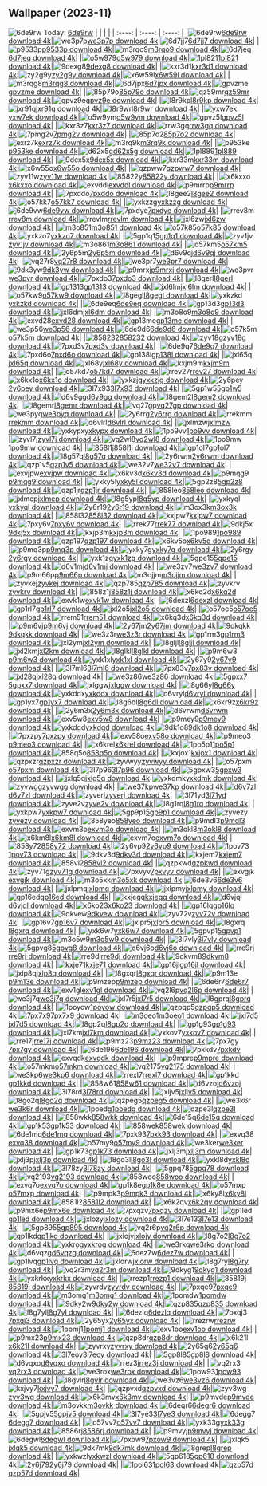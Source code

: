 ## Wallpaper (2023-11)
![6de9rw](https://w.wallhaven.cc/full/6d/wallhaven-6de9rw.jpg) Today: [6de9rw](https://th.wallhaven.cc/small/6d/6de9rw.jpg)
|      |      |      |
| :----: | :----: | :----: |
|![6de9rw](https://th.wallhaven.cc/small/6d/6de9rw.jpg)[6de9rw download 4k](https://wallhaven.cc/w/6de9rw)|![we3p7p](https://th.wallhaven.cc/small/we/we3p7p.jpg)[we3p7p download 4k](https://wallhaven.cc/w/we3p7p)|![6d7jj7](https://th.wallhaven.cc/small/6d/6d7jj7.jpg)[6d7jj7 download 4k](https://wallhaven.cc/w/6d7jj7)|
|![p9533p](https://th.wallhaven.cc/small/p9/p9533p.jpg)[p9533p download 4k](https://wallhaven.cc/w/p9533p)|![m3rqo9](https://th.wallhaven.cc/small/m3/m3rqo9.jpg)[m3rqo9 download 4k](https://wallhaven.cc/w/m3rqo9)|![6d7jeq](https://th.wallhaven.cc/small/6d/6d7jeq.jpg)[6d7jeq download 4k](https://wallhaven.cc/w/6d7jeq)|
|![o5w979](https://th.wallhaven.cc/small/o5/o5w979.jpg)[o5w979 download 4k](https://wallhaven.cc/w/o5w979)|![1pl821](https://th.wallhaven.cc/small/1p/1pl821.jpg)[1pl821 download 4k](https://wallhaven.cc/w/1pl821)|![9dexg8](https://th.wallhaven.cc/small/9d/9dexg8.jpg)[9dexg8 download 4k](https://wallhaven.cc/w/9dexg8)|
|![kxr3d1](https://th.wallhaven.cc/small/kx/kxr3d1.jpg)[kxr3d1 download 4k](https://wallhaven.cc/w/kxr3d1)|![zy2g9y](https://th.wallhaven.cc/small/zy/zy2g9y.jpg)[zy2g9y download 4k](https://wallhaven.cc/w/zy2g9y)|![x6w59l](https://th.wallhaven.cc/small/x6/x6w59l.jpg)[x6w59l download 4k](https://wallhaven.cc/w/x6w59l)|
|![m3rqg8](https://th.wallhaven.cc/small/m3/m3rqg8.jpg)[m3rqg8 download 4k](https://wallhaven.cc/w/m3rqg8)|![6d7jpx](https://th.wallhaven.cc/small/6d/6d7jpx.jpg)[6d7jpx download 4k](https://wallhaven.cc/w/6d7jpx)|![gpvzme](https://th.wallhaven.cc/small/gp/gpvzme.jpg)[gpvzme download 4k](https://wallhaven.cc/w/gpvzme)|
|![85p79o](https://th.wallhaven.cc/small/85/85p79o.jpg)[85p79o download 4k](https://wallhaven.cc/w/85p79o)|![qz59mr](https://th.wallhaven.cc/small/qz/qz59mr.jpg)[qz59mr download 4k](https://wallhaven.cc/w/qz59mr)|![gpvz9e](https://th.wallhaven.cc/small/gp/gpvz9e.jpg)[gpvz9e download 4k](https://wallhaven.cc/w/gpvz9e)|
|![l8r9kp](https://th.wallhaven.cc/small/l8/l8r9kp.jpg)[l8r9kp download 4k](https://wallhaven.cc/w/l8r9kp)|![jxr91q](https://th.wallhaven.cc/small/jx/jxr91q.jpg)[jxr91q download 4k](https://wallhaven.cc/w/jxr91q)|![l8r9wr](https://th.wallhaven.cc/small/l8/l8r9wr.jpg)[l8r9wr download 4k](https://wallhaven.cc/w/l8r9wr)|
|![yxw7ek](https://th.wallhaven.cc/small/yx/yxw7ek.jpg)[yxw7ek download 4k](https://wallhaven.cc/w/yxw7ek)|![o5w9ym](https://th.wallhaven.cc/small/o5/o5w9ym.jpg)[o5w9ym download 4k](https://wallhaven.cc/w/o5w9ym)|![gpvz5l](https://th.wallhaven.cc/small/gp/gpvz5l.jpg)[gpvz5l download 4k](https://wallhaven.cc/w/gpvz5l)|
|![kxr3z7](https://th.wallhaven.cc/small/kx/kxr3z7.jpg)[kxr3z7 download 4k](https://wallhaven.cc/w/kxr3z7)|![rrw3gq](https://th.wallhaven.cc/small/rr/rrw3gq.jpg)[rrw3gq download 4k](https://wallhaven.cc/w/rrw3gq)|![7pmg2v](https://th.wallhaven.cc/small/7p/7pmg2v.jpg)[7pmg2v download 4k](https://wallhaven.cc/w/7pmg2v)|
|![85p7o2](https://th.wallhaven.cc/small/85/85p7o2.jpg)[85p7o2 download 4k](https://wallhaven.cc/w/85p7o2)|![exrz7k](https://th.wallhaven.cc/small/ex/exrz7k.jpg)[exrz7k download 4k](https://wallhaven.cc/w/exrz7k)|![m3rq9k](https://th.wallhaven.cc/small/m3/m3rq9k.jpg)[m3rq9k download 4k](https://wallhaven.cc/w/m3rq9k)|
|![p953ke](https://th.wallhaven.cc/small/p9/p953ke.jpg)[p953ke download 4k](https://wallhaven.cc/w/p953ke)|![d62x5g](https://th.wallhaven.cc/small/d6/d62x5g.jpg)[d62x5g download 4k](https://wallhaven.cc/w/d62x5g)|![1pl889](https://th.wallhaven.cc/small/1p/1pl889.jpg)[1pl889 download 4k](https://wallhaven.cc/w/1pl889)|
|![9dex5x](https://th.wallhaven.cc/small/9d/9dex5x.jpg)[9dex5x download 4k](https://wallhaven.cc/w/9dex5x)|![kxr33m](https://th.wallhaven.cc/small/kx/kxr33m.jpg)[kxr33m download 4k](https://wallhaven.cc/w/kxr33m)|![x6w55o](https://th.wallhaven.cc/small/x6/x6w55o.jpg)[x6w55o download 4k](https://wallhaven.cc/w/x6w55o)|
|![qzpww7](https://th.wallhaven.cc/small/qz/qzpww7.jpg)[qzpww7 download 4k](https://wallhaven.cc/w/qzpww7)|![zyv11w](https://th.wallhaven.cc/small/zy/zyv11w.jpg)[zyv11w download 4k](https://wallhaven.cc/w/zyv11w)|![85822y](https://th.wallhaven.cc/small/85/85822y.jpg)[85822y download 4k](https://wallhaven.cc/w/85822y)|
|![x6kxxo](https://th.wallhaven.cc/small/x6/x6kxxo.jpg)[x6kxxo download 4k](https://wallhaven.cc/w/x6kxxo)|![exvddl](https://th.wallhaven.cc/small/ex/exvddl.jpg)[exvddl download 4k](https://wallhaven.cc/w/exvddl)|![p9mrrp](https://th.wallhaven.cc/small/p9/p9mrrp.jpg)[p9mrrp download 4k](https://wallhaven.cc/w/p9mrrp)|
|![7pxddo](https://th.wallhaven.cc/small/7p/7pxddo.jpg)[7pxddo download 4k](https://wallhaven.cc/w/7pxddo)|![l8gee2](https://th.wallhaven.cc/small/l8/l8gee2.jpg)[l8gee2 download 4k](https://wallhaven.cc/w/l8gee2)|![o57kk7](https://th.wallhaven.cc/small/o5/o57kk7.jpg)[o57kk7 download 4k](https://wallhaven.cc/w/o57kk7)|
|![yxkzzg](https://th.wallhaven.cc/small/yx/yxkzzg.jpg)[yxkzzg download 4k](https://wallhaven.cc/w/yxkzzg)|![6de9vw](https://th.wallhaven.cc/small/6d/6de9vw.jpg)[6de9vw download 4k](https://wallhaven.cc/w/6de9vw)|![7pxdye](https://th.wallhaven.cc/small/7p/7pxdye.jpg)[7pxdye download 4k](https://wallhaven.cc/w/7pxdye)|
|![rrev8m](https://th.wallhaven.cc/small/rr/rrev8m.jpg)[rrev8m download 4k](https://wallhaven.cc/w/rrev8m)|![rrevlm](https://th.wallhaven.cc/small/rr/rrevlm.jpg)[rrevlm download 4k](https://wallhaven.cc/w/rrevlm)|![jxl6zw](https://th.wallhaven.cc/small/jx/jxl6zw.jpg)[jxl6zw download 4k](https://wallhaven.cc/w/jxl6zw)|
|![m3o851](https://th.wallhaven.cc/small/m3/m3o851.jpg)[m3o851 download 4k](https://wallhaven.cc/w/m3o851)|![o57k85](https://th.wallhaven.cc/small/o5/o57k85.jpg)[o57k85 download 4k](https://wallhaven.cc/w/o57k85)|![yxkzo7](https://th.wallhaven.cc/small/yx/yxkzo7.jpg)[yxkzo7 download 4k](https://wallhaven.cc/w/yxkzo7)|
|![5gp1q1](https://th.wallhaven.cc/small/5g/5gp1q1.jpg)[5gp1q1 download 4k](https://wallhaven.cc/w/5gp1q1)|![zyv1jv](https://th.wallhaven.cc/small/zy/zyv1jv.jpg)[zyv1jv download 4k](https://wallhaven.cc/w/zyv1jv)|![m3o861](https://th.wallhaven.cc/small/m3/m3o861.jpg)[m3o861 download 4k](https://wallhaven.cc/w/m3o861)|
|![o57km5](https://th.wallhaven.cc/small/o5/o57km5.jpg)[o57km5 download 4k](https://wallhaven.cc/w/o57km5)|![2y6p5m](https://th.wallhaven.cc/small/2y/2y6p5m.jpg)[2y6p5m download 4k](https://wallhaven.cc/w/2y6p5m)|![d6v9qj](https://th.wallhaven.cc/small/d6/d6v9qj.jpg)[d6v9qj download 4k](https://wallhaven.cc/w/d6v9qj)|
|![vq27r8](https://th.wallhaven.cc/small/vq/vq27r8.jpg)[vq27r8 download 4k](https://wallhaven.cc/w/vq27r8)|![we3pr7](https://th.wallhaven.cc/small/we/we3pr7.jpg)[we3pr7 download 4k](https://wallhaven.cc/w/we3pr7)|![9dk3yw](https://th.wallhaven.cc/small/9d/9dk3yw.jpg)[9dk3yw download 4k](https://wallhaven.cc/w/9dk3yw)|
|![p9mrxj](https://th.wallhaven.cc/small/p9/p9mrxj.jpg)[p9mrxj download 4k](https://wallhaven.cc/w/p9mrxj)|![we3pvr](https://th.wallhaven.cc/small/we/we3pvr.jpg)[we3pvr download 4k](https://wallhaven.cc/w/we3pvr)|![7pxdo3](https://th.wallhaven.cc/small/7p/7pxdo3.jpg)[7pxdo3 download 4k](https://wallhaven.cc/w/7pxdo3)|
|![l8gerl](https://th.wallhaven.cc/small/l8/l8gerl.jpg)[l8gerl download 4k](https://wallhaven.cc/w/l8gerl)|![gp1313](https://th.wallhaven.cc/small/gp/gp1313.jpg)[gp1313 download 4k](https://wallhaven.cc/w/gp1313)|![jxl6lm](https://th.wallhaven.cc/small/jx/jxl6lm.jpg)[jxl6lm download 4k](https://wallhaven.cc/w/jxl6lm)|
|![o57kw9](https://th.wallhaven.cc/small/o5/o57kw9.jpg)[o57kw9 download 4k](https://wallhaven.cc/w/o57kw9)|![l8gegl](https://th.wallhaven.cc/small/l8/l8gegl.jpg)[l8gegl download 4k](https://wallhaven.cc/w/l8gegl)|![yxkzkd](https://th.wallhaven.cc/small/yx/yxkzkd.jpg)[yxkzkd download 4k](https://wallhaven.cc/w/yxkzkd)|
|![6de9eq](https://th.wallhaven.cc/small/6d/6de9eq.jpg)[6de9eq download 4k](https://wallhaven.cc/w/6de9eq)|![gp13d3](https://th.wallhaven.cc/small/gp/gp13d3.jpg)[gp13d3 download 4k](https://wallhaven.cc/w/gp13d3)|![jxl6dm](https://th.wallhaven.cc/small/jx/jxl6dm.jpg)[jxl6dm download 4k](https://wallhaven.cc/w/jxl6dm)|
|![m3o8o9](https://th.wallhaven.cc/small/m3/m3o8o9.jpg)[m3o8o9 download 4k](https://wallhaven.cc/w/m3o8o9)|![exvd28](https://th.wallhaven.cc/small/ex/exvd28.jpg)[exvd28 download 4k](https://wallhaven.cc/w/exvd28)|![gp13me](https://th.wallhaven.cc/small/gp/gp13me.jpg)[gp13me download 4k](https://wallhaven.cc/w/gp13me)|
|![we3p56](https://th.wallhaven.cc/small/we/we3p56.jpg)[we3p56 download 4k](https://wallhaven.cc/w/we3p56)|![6de9d6](https://th.wallhaven.cc/small/6d/6de9d6.jpg)[6de9d6 download 4k](https://wallhaven.cc/w/6de9d6)|![o57k5m](https://th.wallhaven.cc/small/o5/o57k5m.jpg)[o57k5m download 4k](https://wallhaven.cc/w/o57k5m)|
|![858232](https://th.wallhaven.cc/small/85/858232.jpg)[858232 download 4k](https://wallhaven.cc/w/858232)|![zyv18g](https://th.wallhaven.cc/small/zy/zyv18g.jpg)[zyv18g download 4k](https://wallhaven.cc/w/zyv18g)|![7pxd3v](https://th.wallhaven.cc/small/7p/7pxd3v.jpg)[7pxd3v download 4k](https://wallhaven.cc/w/7pxd3v)|
|![6de9q7](https://th.wallhaven.cc/small/6d/6de9q7.jpg)[6de9q7 download 4k](https://wallhaven.cc/w/6de9q7)|![7pxd6o](https://th.wallhaven.cc/small/7p/7pxd6o.jpg)[7pxd6o download 4k](https://wallhaven.cc/w/7pxd6o)|![gp138l](https://th.wallhaven.cc/small/gp/gp138l.jpg)[gp138l download 4k](https://wallhaven.cc/w/gp138l)|
|![jxl65q](https://th.wallhaven.cc/small/jx/jxl65q.jpg)[jxl65q download 4k](https://wallhaven.cc/w/jxl65q)|![jxl68y](https://th.wallhaven.cc/small/jx/jxl68y.jpg)[jxl68y download 4k](https://wallhaven.cc/w/jxl68y)|![kxjm9m](https://th.wallhaven.cc/small/kx/kxjm9m.jpg)[kxjm9m download 4k](https://wallhaven.cc/w/kxjm9m)|
|![o57kd7](https://th.wallhaven.cc/small/o5/o57kd7.jpg)[o57kd7 download 4k](https://wallhaven.cc/w/o57kd7)|![rrev27](https://th.wallhaven.cc/small/rr/rrev27.jpg)[rrev27 download 4k](https://wallhaven.cc/w/rrev27)|![x6kx1o](https://th.wallhaven.cc/small/x6/x6kx1o.jpg)[x6kx1o download 4k](https://wallhaven.cc/w/x6kx1o)|
|![yxkzjg](https://th.wallhaven.cc/small/yx/yxkzjg.jpg)[yxkzjg download 4k](https://wallhaven.cc/w/yxkzjg)|![2y6pey](https://th.wallhaven.cc/small/2y/2y6pey.jpg)[2y6pey download 4k](https://wallhaven.cc/w/2y6pey)|![3l7x93](https://th.wallhaven.cc/small/3l/3l7x93.jpg)[3l7x93 download 4k](https://wallhaven.cc/w/3l7x93)|
|![5gp1w5](https://th.wallhaven.cc/small/5g/5gp1w5.jpg)[5gp1w5 download 4k](https://wallhaven.cc/w/5gp1w5)|![d6v9gg](https://th.wallhaven.cc/small/d6/d6v9gg.jpg)[d6v9gg download 4k](https://wallhaven.cc/w/d6v9gg)|![l8gem2](https://th.wallhaven.cc/small/l8/l8gem2.jpg)[l8gem2 download 4k](https://wallhaven.cc/w/l8gem2)|
|![l8gemr](https://th.wallhaven.cc/small/l8/l8gemr.jpg)[l8gemr download 4k](https://wallhaven.cc/w/l8gemr)|![vq27gp](https://th.wallhaven.cc/small/vq/vq27gp.jpg)[vq27gp download 4k](https://wallhaven.cc/w/vq27gp)|![we3pyq](https://th.wallhaven.cc/small/we/we3pyq.jpg)[we3pyq download 4k](https://wallhaven.cc/w/we3pyq)|
|![2y6rrg](https://th.wallhaven.cc/small/2y/2y6rrg.jpg)[2y6rrg download 4k](https://wallhaven.cc/w/2y6rrg)|![rrekmm](https://th.wallhaven.cc/small/rr/rrekmm.jpg)[rrekmm download 4k](https://wallhaven.cc/w/rrekmm)|![d6vlrl](https://th.wallhaven.cc/small/d6/d6vlrl.jpg)[d6vlrl download 4k](https://wallhaven.cc/w/d6vlrl)|
|![jxlmzw](https://th.wallhaven.cc/small/jx/jxlmzw.jpg)[jxlmzw download 4k](https://wallhaven.cc/w/jxlmzw)|![yxkypx](https://th.wallhaven.cc/small/yx/yxkypx.jpg)[yxkypx download 4k](https://wallhaven.cc/w/yxkypx)|![1po9vv](https://th.wallhaven.cc/small/1p/1po9vv.jpg)[1po9vv download 4k](https://wallhaven.cc/w/1po9vv)|
|![zyvl7j](https://th.wallhaven.cc/small/zy/zyvl7j.jpg)[zyvl7j download 4k](https://wallhaven.cc/w/zyvl7j)|![vq2wl8](https://th.wallhaven.cc/small/vq/vq2wl8.jpg)[vq2wl8 download 4k](https://wallhaven.cc/w/vq2wl8)|![1po9mw](https://th.wallhaven.cc/small/1p/1po9mw.jpg)[1po9mw download 4k](https://wallhaven.cc/w/1po9mw)|
|![858l1j](https://th.wallhaven.cc/small/85/858l1j.jpg)[858l1j download 4k](https://wallhaven.cc/w/858l1j)|![gp1ol7](https://th.wallhaven.cc/small/gp/gp1ol7.jpg)[gp1ol7 download 4k](https://wallhaven.cc/w/gp1ol7)|![l8g57q](https://th.wallhaven.cc/small/l8/l8g57q.jpg)[l8g57q download 4k](https://wallhaven.cc/w/l8g57q)|
|![2y6rwm](https://th.wallhaven.cc/small/2y/2y6rwm.jpg)[2y6rwm download 4k](https://wallhaven.cc/w/2y6rwm)|![qzp1v5](https://th.wallhaven.cc/small/qz/qzp1v5.jpg)[qzp1v5 download 4k](https://wallhaven.cc/w/qzp1v5)|![we32v7](https://th.wallhaven.cc/small/we/we32v7.jpg)[we32v7 download 4k](https://wallhaven.cc/w/we32v7)|
|![exvjpw](https://th.wallhaven.cc/small/ex/exvjpw.jpg)[exvjpw download 4k](https://wallhaven.cc/w/exvjpw)|![x6kv3d](https://th.wallhaven.cc/small/x6/x6kv3d.jpg)[x6kv3d download 4k](https://wallhaven.cc/w/x6kv3d)|![p9mqg9](https://th.wallhaven.cc/small/p9/p9mqg9.jpg)[p9mqg9 download 4k](https://wallhaven.cc/w/p9mqg9)|
|![yxky5l](https://th.wallhaven.cc/small/yx/yxky5l.jpg)[yxky5l download 4k](https://wallhaven.cc/w/yxky5l)|![5gp2z8](https://th.wallhaven.cc/small/5g/5gp2z8.jpg)[5gp2z8 download 4k](https://wallhaven.cc/w/5gp2z8)|![qzp1jr](https://th.wallhaven.cc/small/qz/qzp1jr.jpg)[qzp1jr download 4k](https://wallhaven.cc/w/qzp1jr)|
|![858leo](https://th.wallhaven.cc/small/85/858leo.jpg)[858leo download 4k](https://wallhaven.cc/w/858leo)|![jxlmep](https://th.wallhaven.cc/small/jx/jxlmep.jpg)[jxlmep download 4k](https://wallhaven.cc/w/jxlmep)|![l8g5yp](https://th.wallhaven.cc/small/l8/l8g5yp.jpg)[l8g5yp download 4k](https://wallhaven.cc/w/l8g5yp)|
|![yxkyql](https://th.wallhaven.cc/small/yx/yxkyql.jpg)[yxkyql download 4k](https://wallhaven.cc/w/yxkyql)|![2y6r19](https://th.wallhaven.cc/small/2y/2y6r19.jpg)[2y6r19 download 4k](https://wallhaven.cc/w/2y6r19)|![m3ox3k](https://th.wallhaven.cc/small/m3/m3ox3k.jpg)[m3ox3k download 4k](https://wallhaven.cc/w/m3ox3k)|
|![858l32](https://th.wallhaven.cc/small/85/858l32.jpg)[858l32 download 4k](https://wallhaven.cc/w/858l32)|![kxjpw7](https://th.wallhaven.cc/small/kx/kxjpw7.jpg)[kxjpw7 download 4k](https://wallhaven.cc/w/kxjpw7)|![7pxy6v](https://th.wallhaven.cc/small/7p/7pxy6v.jpg)[7pxy6v download 4k](https://wallhaven.cc/w/7pxy6v)|
|![rrek77](https://th.wallhaven.cc/small/rr/rrek77.jpg)[rrek77 download 4k](https://wallhaven.cc/w/rrek77)|![9dkj5x](https://th.wallhaven.cc/small/9d/9dkj5x.jpg)[9dkj5x download 4k](https://wallhaven.cc/w/9dkj5x)|![kxjp3m](https://th.wallhaven.cc/small/kx/kxjp3m.jpg)[kxjp3m download 4k](https://wallhaven.cc/w/kxjp3m)|
|![1po989](https://th.wallhaven.cc/small/1p/1po989.jpg)[1po989 download 4k](https://wallhaven.cc/w/1po989)|![qzp197](https://th.wallhaven.cc/small/qz/qzp197.jpg)[qzp197 download 4k](https://wallhaven.cc/w/qzp197)|![x6kv5o](https://th.wallhaven.cc/small/x6/x6kv5o.jpg)[x6kv5o download 4k](https://wallhaven.cc/w/x6kv5o)|
|![p9mq3p](https://th.wallhaven.cc/small/p9/p9mq3p.jpg)[p9mq3p download 4k](https://wallhaven.cc/w/p9mq3p)|![yxky7g](https://th.wallhaven.cc/small/yx/yxky7g.jpg)[yxky7g download 4k](https://wallhaven.cc/w/yxky7g)|![2y6rgy](https://th.wallhaven.cc/small/2y/2y6rgy.jpg)[2y6rgy download 4k](https://wallhaven.cc/w/2y6rgy)|
|![yxk1zg](https://th.wallhaven.cc/small/yx/yxk1zg.jpg)[yxk1zg download 4k](https://wallhaven.cc/w/yxk1zg)|![5gpe15](https://th.wallhaven.cc/small/5g/5gpe15.jpg)[5gpe15 download 4k](https://wallhaven.cc/w/5gpe15)|![d6v1mj](https://th.wallhaven.cc/small/d6/d6v1mj.jpg)[d6v1mj download 4k](https://wallhaven.cc/w/d6v1mj)|
|![we3zv7](https://th.wallhaven.cc/small/we/we3zv7.jpg)[we3zv7 download 4k](https://wallhaven.cc/w/we3zv7)|![p9m66p](https://th.wallhaven.cc/small/p9/p9m66p.jpg)[p9m66p download 4k](https://wallhaven.cc/w/p9m66p)|![m3ojjm](https://th.wallhaven.cc/small/m3/m3ojjm.jpg)[m3ojjm download 4k](https://wallhaven.cc/w/m3ojjm)|
|![zyvkej](https://th.wallhaven.cc/small/zy/zyvkej.jpg)[zyvkej download 4k](https://wallhaven.cc/w/zyvkej)|![qzp785](https://th.wallhaven.cc/small/qz/qzp785.jpg)[qzp785 download 4k](https://wallhaven.cc/w/qzp785)|![zyvkrv](https://th.wallhaven.cc/small/zy/zyvkrv.jpg)[zyvkrv download 4k](https://wallhaven.cc/w/zyvkrv)|
|![858z1j](https://th.wallhaven.cc/small/85/858z1j.jpg)[858z1j download 4k](https://wallhaven.cc/w/858z1j)|![x6kq2d](https://th.wallhaven.cc/small/x6/x6kq2d.jpg)[x6kq2d download 4k](https://wallhaven.cc/w/x6kq2d)|![exvk1w](https://th.wallhaven.cc/small/ex/exvk1w.jpg)[exvk1w download 4k](https://wallhaven.cc/w/exvk1w)|
|![6dexzl](https://th.wallhaven.cc/small/6d/6dexzl.jpg)[6dexzl download 4k](https://wallhaven.cc/w/6dexzl)|![gp1rl7](https://th.wallhaven.cc/small/gp/gp1rl7.jpg)[gp1rl7 download 4k](https://wallhaven.cc/w/gp1rl7)|![jxl2o5](https://th.wallhaven.cc/small/jx/jxl2o5.jpg)[jxl2o5 download 4k](https://wallhaven.cc/w/jxl2o5)|
|![o57oe5](https://th.wallhaven.cc/small/o5/o57oe5.jpg)[o57oe5 download 4k](https://wallhaven.cc/w/o57oe5)|![rrem51](https://th.wallhaven.cc/small/rr/rrem51.jpg)[rrem51 download 4k](https://wallhaven.cc/w/rrem51)|![x6kq3d](https://th.wallhaven.cc/small/x6/x6kq3d.jpg)[x6kq3d download 4k](https://wallhaven.cc/w/x6kq3d)|
|![p9m6vj](https://th.wallhaven.cc/small/p9/p9m6vj.jpg)[p9m6vj download 4k](https://wallhaven.cc/w/p9m6vj)|![2y67jm](https://th.wallhaven.cc/small/2y/2y67jm.jpg)[2y67jm download 4k](https://wallhaven.cc/w/2y67jm)|![9dkqkk](https://th.wallhaven.cc/small/9d/9dkqkk.jpg)[9dkqkk download 4k](https://wallhaven.cc/w/9dkqkk)|
|![we3z3r](https://th.wallhaven.cc/small/we/we3z3r.jpg)[we3z3r download 4k](https://wallhaven.cc/w/we3z3r)|![gp1rm3](https://th.wallhaven.cc/small/gp/gp1rm3.jpg)[gp1rm3 download 4k](https://wallhaven.cc/w/gp1rm3)|![jxl2ym](https://th.wallhaven.cc/small/jx/jxl2ym.jpg)[jxl2ym download 4k](https://wallhaven.cc/w/jxl2ym)|
|![l8gljl](https://th.wallhaven.cc/small/l8/l8gljl.jpg)[l8gljl download 4k](https://wallhaven.cc/w/l8gljl)|![jxl2km](https://th.wallhaven.cc/small/jx/jxl2km.jpg)[jxl2km download 4k](https://wallhaven.cc/w/jxl2km)|![l8glkl](https://th.wallhaven.cc/small/l8/l8glkl.jpg)[l8glkl download 4k](https://wallhaven.cc/w/l8glkl)|
|![p9m6w3](https://th.wallhaven.cc/small/p9/p9m6w3.jpg)[p9m6w3 download 4k](https://wallhaven.cc/w/p9m6w3)|![yxk1xl](https://th.wallhaven.cc/small/yx/yxk1xl.jpg)[yxk1xl download 4k](https://wallhaven.cc/w/yxk1xl)|![2y67y9](https://th.wallhaven.cc/small/2y/2y67y9.jpg)[2y67y9 download 4k](https://wallhaven.cc/w/2y67y9)|
|![3l7ml6](https://th.wallhaven.cc/small/3l/3l7ml6.jpg)[3l7ml6 download 4k](https://wallhaven.cc/w/3l7ml6)|![7px83v](https://th.wallhaven.cc/small/7p/7px83v.jpg)[7px83v download 4k](https://wallhaven.cc/w/7px83v)|![jxl28q](https://th.wallhaven.cc/small/jx/jxl28q.jpg)[jxl28q download 4k](https://wallhaven.cc/w/jxl28q)|
|![we3z86](https://th.wallhaven.cc/small/we/we3z86.jpg)[we3z86 download 4k](https://wallhaven.cc/w/we3z86)|![5gpxx7](https://th.wallhaven.cc/small/5g/5gpxx7.jpg)[5gpxx7 download 4k](https://wallhaven.cc/w/5gpxx7)|![jxlggw](https://th.wallhaven.cc/small/jx/jxlggw.jpg)[jxlggw download 4k](https://wallhaven.cc/w/jxlggw)|
|![l8g66y](https://th.wallhaven.cc/small/l8/l8g66y.jpg)[l8g66y download 4k](https://wallhaven.cc/w/l8g66y)|![yxkddx](https://th.wallhaven.cc/small/yx/yxkddx.jpg)[yxkddx download 4k](https://wallhaven.cc/w/yxkddx)|![d6vryl](https://th.wallhaven.cc/small/d6/d6vryl.jpg)[d6vryl download 4k](https://wallhaven.cc/w/d6vryl)|
|![gp1yx7](https://th.wallhaven.cc/small/gp/gp1yx7.jpg)[gp1yx7 download 4k](https://wallhaven.cc/w/gp1yx7)|![l8g6dl](https://th.wallhaven.cc/small/l8/l8g6dl.jpg)[l8g6dl download 4k](https://wallhaven.cc/w/l8g6dl)|![x6kr9z](https://th.wallhaven.cc/small/x6/x6kr9z.jpg)[x6kr9z download 4k](https://wallhaven.cc/w/x6kr9z)|
|![2y6m3x](https://th.wallhaven.cc/small/2y/2y6m3x.jpg)[2y6m3x download 4k](https://wallhaven.cc/w/2y6m3x)|![d6vrwm](https://th.wallhaven.cc/small/d6/d6vrwm.jpg)[d6vrwm download 4k](https://wallhaven.cc/w/d6vrwm)|![exv5w8](https://th.wallhaven.cc/small/ex/exv5w8.jpg)[exv5w8 download 4k](https://wallhaven.cc/w/exv5w8)|
|![p9mey9](https://th.wallhaven.cc/small/p9/p9mey9.jpg)[p9mey9 download 4k](https://wallhaven.cc/w/p9mey9)|![yxkdgd](https://th.wallhaven.cc/small/yx/yxkdgd.jpg)[yxkdgd download 4k](https://wallhaven.cc/w/yxkdgd)|![9dk1o8](https://th.wallhaven.cc/small/9d/9dk1o8.jpg)[9dk1o8 download 4k](https://wallhaven.cc/w/9dk1o8)|
|![7pxzpy](https://th.wallhaven.cc/small/7p/7pxzpy.jpg)[7pxzpy download 4k](https://wallhaven.cc/w/7pxzpy)|![exv58o](https://th.wallhaven.cc/small/ex/exv58o.jpg)[exv58o download 4k](https://wallhaven.cc/w/exv58o)|![p9meo3](https://th.wallhaven.cc/small/p9/p9meo3.jpg)[p9meo3 download 4k](https://wallhaven.cc/w/p9meo3)|
|![x6krel](https://th.wallhaven.cc/small/x6/x6krel.jpg)[x6krel download 4k](https://wallhaven.cc/w/x6krel)|![1po5p1](https://th.wallhaven.cc/small/1p/1po5p1.jpg)[1po5p1 download 4k](https://wallhaven.cc/w/1po5p1)|![858q5o](https://th.wallhaven.cc/small/85/858q5o.jpg)[858q5o download 4k](https://wallhaven.cc/w/858q5o)|
|![kxjox1](https://th.wallhaven.cc/small/kx/kxjox1.jpg)[kxjox1 download 4k](https://wallhaven.cc/w/kxjox1)|![qzpxzr](https://th.wallhaven.cc/small/qz/qzpxzr.jpg)[qzpxzr download 4k](https://wallhaven.cc/w/qzpxzr)|![zyvwyy](https://th.wallhaven.cc/small/zy/zyvwyy.jpg)[zyvwyy download 4k](https://wallhaven.cc/w/zyvwyy)|
|![o57pxm](https://th.wallhaven.cc/small/o5/o57pxm.jpg)[o57pxm download 4k](https://wallhaven.cc/w/o57pxm)|![3l7p96](https://th.wallhaven.cc/small/3l/3l7p96.jpg)[3l7p96 download 4k](https://wallhaven.cc/w/3l7p96)|![5gpxw3](https://th.wallhaven.cc/small/5g/5gpxw3.jpg)[5gpxw3 download 4k](https://wallhaven.cc/w/5gpxw3)|
|![jxlg5q](https://th.wallhaven.cc/small/jx/jxlg5q.jpg)[jxlg5q download 4k](https://wallhaven.cc/w/jxlg5q)|![yxkdmk](https://th.wallhaven.cc/small/yx/yxkdmk.jpg)[yxkdmk download 4k](https://wallhaven.cc/w/yxkdmk)|![zyvwgg](https://th.wallhaven.cc/small/zy/zyvwgg.jpg)[zyvwgg download 4k](https://wallhaven.cc/w/zyvwgg)|
|![we37kp](https://th.wallhaven.cc/small/we/we37kp.jpg)[we37kp download 4k](https://wallhaven.cc/w/we37kp)|![d6v7zl](https://th.wallhaven.cc/small/d6/d6v7zl.jpg)[d6v7zl download 4k](https://wallhaven.cc/w/d6v7zl)|![zyverj](https://th.wallhaven.cc/small/zy/zyverj.jpg)[zyverj download 4k](https://wallhaven.cc/w/zyverj)|
|![3l71yd](https://th.wallhaven.cc/small/3l/3l71yd.jpg)[3l71yd download 4k](https://wallhaven.cc/w/3l71yd)|![zyve2v](https://th.wallhaven.cc/small/zy/zyve2v.jpg)[zyve2v download 4k](https://wallhaven.cc/w/zyve2v)|![l8g1rq](https://th.wallhaven.cc/small/l8/l8g1rq.jpg)[l8g1rq download 4k](https://wallhaven.cc/w/l8g1rq)|
|![yxkpw7](https://th.wallhaven.cc/small/yx/yxkpw7.jpg)[yxkpw7 download 4k](https://wallhaven.cc/w/yxkpw7)|![5gp9p1](https://th.wallhaven.cc/small/5g/5gp9p1.jpg)[5gp9p1 download 4k](https://wallhaven.cc/w/5gp9p1)|![zyvezy](https://th.wallhaven.cc/small/zy/zyvezy.jpg)[zyvezy download 4k](https://wallhaven.cc/w/zyvezy)|
|![858yeo](https://th.wallhaven.cc/small/85/858yeo.jpg)[858yeo download 4k](https://wallhaven.cc/w/858yeo)|![p9mdl3](https://th.wallhaven.cc/small/p9/p9mdl3.jpg)[p9mdl3 download 4k](https://wallhaven.cc/w/p9mdl3)|![exvm3o](https://th.wallhaven.cc/small/ex/exvm3o.jpg)[exvm3o download 4k](https://wallhaven.cc/w/exvm3o)|
|![m3okl8](https://th.wallhaven.cc/small/m3/m3okl8.jpg)[m3okl8 download 4k](https://wallhaven.cc/w/m3okl8)|![x6km8l](https://th.wallhaven.cc/small/x6/x6km8l.jpg)[x6km8l download 4k](https://wallhaven.cc/w/x6km8l)|![exvm7o](https://th.wallhaven.cc/small/ex/exvm7o.jpg)[exvm7o download 4k](https://wallhaven.cc/w/exvm7o)|
|![858y72](https://th.wallhaven.cc/small/85/858y72.jpg)[858y72 download 4k](https://wallhaven.cc/w/858y72)|![2y6vp9](https://th.wallhaven.cc/small/2y/2y6vp9.jpg)[2y6vp9 download 4k](https://wallhaven.cc/w/2y6vp9)|![1pov73](https://th.wallhaven.cc/small/1p/1pov73.jpg)[1pov73 download 4k](https://wallhaven.cc/w/1pov73)|
|![9dkv3d](https://th.wallhaven.cc/small/9d/9dkv3d.jpg)[9dkv3d download 4k](https://wallhaven.cc/w/9dkv3d)|![kxjem7](https://th.wallhaven.cc/small/kx/kxjem7.jpg)[kxjem7 download 4k](https://wallhaven.cc/w/kxjem7)|![858vl2](https://th.wallhaven.cc/small/85/858vl2.jpg)[858vl2 download 4k](https://wallhaven.cc/w/858vl2)|
|![qzpkwd](https://th.wallhaven.cc/small/qz/qzpkwd.jpg)[qzpkwd download 4k](https://wallhaven.cc/w/qzpkwd)|![zyv71g](https://th.wallhaven.cc/small/zy/zyv71g.jpg)[zyv71g download 4k](https://wallhaven.cc/w/zyv71g)|![7pxvyv](https://th.wallhaven.cc/small/7p/7pxvyv.jpg)[7pxvyv download 4k](https://wallhaven.cc/w/7pxvyv)|
|![exvgjk](https://th.wallhaven.cc/small/ex/exvgjk.jpg)[exvgjk download 4k](https://wallhaven.cc/w/exvgjk)|![m3o5xk](https://th.wallhaven.cc/small/m3/m3o5xk.jpg)[m3o5xk download 4k](https://wallhaven.cc/w/m3o5xk)|![6de3v6](https://th.wallhaven.cc/small/6d/6de3v6.jpg)[6de3v6 download 4k](https://wallhaven.cc/w/6de3v6)|
|![jxlpmq](https://th.wallhaven.cc/small/jx/jxlpmq.jpg)[jxlpmq download 4k](https://wallhaven.cc/w/jxlpmq)|![jxlpmy](https://th.wallhaven.cc/small/jx/jxlpmy.jpg)[jxlpmy download 4k](https://wallhaven.cc/w/jxlpmy)|![gp16ed](https://th.wallhaven.cc/small/gp/gp16ed.jpg)[gp16ed download 4k](https://wallhaven.cc/w/gp16ed)|
|![kxjegq](https://th.wallhaven.cc/small/kx/kxjegq.jpg)[kxjegq download 4k](https://wallhaven.cc/w/kxjegq)|![d6vjql](https://th.wallhaven.cc/small/d6/d6vjql.jpg)[d6vjql download 4k](https://wallhaven.cc/w/d6vjql)|![x6ko23](https://th.wallhaven.cc/small/x6/x6ko23.jpg)[x6ko23 download 4k](https://wallhaven.cc/w/x6ko23)|
|![gp16lq](https://th.wallhaven.cc/small/gp/gp16lq.jpg)[gp16lq download 4k](https://wallhaven.cc/w/gp16lq)|![9dkvew](https://th.wallhaven.cc/small/9d/9dkvew.jpg)[9dkvew download 4k](https://wallhaven.cc/w/9dkvew)|![zyv72v](https://th.wallhaven.cc/small/zy/zyv72v.jpg)[zyv72v download 4k](https://wallhaven.cc/w/zyv72v)|
|![gp16v7](https://th.wallhaven.cc/small/gp/gp16v7.jpg)[gp16v7 download 4k](https://wallhaven.cc/w/gp16v7)|![jxlpr5](https://th.wallhaven.cc/small/jx/jxlpr5.jpg)[jxlpr5 download 4k](https://wallhaven.cc/w/jxlpr5)|![l8gxrq](https://th.wallhaven.cc/small/l8/l8gxrq.jpg)[l8gxrq download 4k](https://wallhaven.cc/w/l8gxrq)|
|![yxk6w7](https://th.wallhaven.cc/small/yx/yxk6w7.jpg)[yxk6w7 download 4k](https://wallhaven.cc/w/yxk6w7)|![5gpvp1](https://th.wallhaven.cc/small/5g/5gpvp1.jpg)[5gpvp1 download 4k](https://wallhaven.cc/w/5gpvp1)|![m3o5w9](https://th.wallhaven.cc/small/m3/m3o5w9.jpg)[m3o5w9 download 4k](https://wallhaven.cc/w/m3o5w9)|
|![3l7vly](https://th.wallhaven.cc/small/3l/3l7vly.jpg)[3l7vly download 4k](https://wallhaven.cc/w/3l7vly)|![5gpvg8](https://th.wallhaven.cc/small/5g/5gpvg8.jpg)[5gpvg8 download 4k](https://wallhaven.cc/w/5gpvg8)|![d6vj6o](https://th.wallhaven.cc/small/d6/d6vj6o.jpg)[d6vj6o download 4k](https://wallhaven.cc/w/d6vj6o)|
|![rre9rj](https://th.wallhaven.cc/small/rr/rre9rj.jpg)[rre9rj download 4k](https://wallhaven.cc/w/rre9rj)|![rre9dj](https://th.wallhaven.cc/small/rr/rre9dj.jpg)[rre9dj download 4k](https://wallhaven.cc/w/rre9dj)|![9dkvm8](https://th.wallhaven.cc/small/9d/9dkvm8.jpg)[9dkvm8 download 4k](https://wallhaven.cc/w/9dkvm8)|
|![kxje71](https://th.wallhaven.cc/small/kx/kxje71.jpg)[kxje71 download 4k](https://wallhaven.cc/w/kxje71)|![gp16jl](https://th.wallhaven.cc/small/gp/gp16jl.jpg)[gp16jl download 4k](https://wallhaven.cc/w/gp16jl)|![jxlp8q](https://th.wallhaven.cc/small/jx/jxlp8q.jpg)[jxlp8q download 4k](https://wallhaven.cc/w/jxlp8q)|
|![l8gxqr](https://th.wallhaven.cc/small/l8/l8gxqr.jpg)[l8gxqr download 4k](https://wallhaven.cc/w/l8gxqr)|![p9m13e](https://th.wallhaven.cc/small/p9/p9m13e.jpg)[p9m13e download 4k](https://wallhaven.cc/w/p9m13e)|![p9mzep](https://th.wallhaven.cc/small/p9/p9mzep.jpg)[p9mzep download 4k](https://wallhaven.cc/w/p9mzep)|
|![6de6r7](https://th.wallhaven.cc/small/6d/6de6r7.jpg)[6de6r7 download 4k](https://wallhaven.cc/w/6de6r7)|![exv1gl](https://th.wallhaven.cc/small/ex/exv1gl.jpg)[exv1gl download 4k](https://wallhaven.cc/w/exv1gl)|![vq2l6p](https://th.wallhaven.cc/small/vq/vq2l6p.jpg)[vq2l6p download 4k](https://wallhaven.cc/w/vq2l6p)|
|![we3j7q](https://th.wallhaven.cc/small/we/we3j7q.jpg)[we3j7q download 4k](https://wallhaven.cc/w/we3j7q)|![jxl7r5](https://th.wallhaven.cc/small/jx/jxl7r5.jpg)[jxl7r5 download 4k](https://wallhaven.cc/w/jxl7r5)|![l8gprq](https://th.wallhaven.cc/small/l8/l8gprq.jpg)[l8gprq download 4k](https://wallhaven.cc/w/l8gprq)|
|![1poyow](https://th.wallhaven.cc/small/1p/1poyow.jpg)[1poyow download 4k](https://wallhaven.cc/w/1poyow)|![qzpqp5](https://th.wallhaven.cc/small/qz/qzpqp5.jpg)[qzpqp5 download 4k](https://wallhaven.cc/w/qzpqp5)|![7px7x9](https://th.wallhaven.cc/small/7p/7px7x9.jpg)[7px7x9 download 4k](https://wallhaven.cc/w/7px7x9)|
|![m3oeo1](https://th.wallhaven.cc/small/m3/m3oeo1.jpg)[m3oeo1 download 4k](https://wallhaven.cc/w/m3oeo1)|![jxl7d5](https://th.wallhaven.cc/small/jx/jxl7d5.jpg)[jxl7d5 download 4k](https://wallhaven.cc/w/jxl7d5)|![l8gp2q](https://th.wallhaven.cc/small/l8/l8gp2q.jpg)[l8gp2q download 4k](https://wallhaven.cc/w/l8gp2q)|
|![gp1g93](https://th.wallhaven.cc/small/gp/gp1g93.jpg)[gp1g93 download 4k](https://wallhaven.cc/w/gp1g93)|![jxl7km](https://th.wallhaven.cc/small/jx/jxl7km.jpg)[jxl7km download 4k](https://wallhaven.cc/w/jxl7km)|![yxkov7](https://th.wallhaven.cc/small/yx/yxkov7.jpg)[yxkov7 download 4k](https://wallhaven.cc/w/yxkov7)|
|![rre17j](https://th.wallhaven.cc/small/rr/rre17j.jpg)[rre17j download 4k](https://wallhaven.cc/w/rre17j)|![p9mz23](https://th.wallhaven.cc/small/p9/p9mz23.jpg)[p9mz23 download 4k](https://wallhaven.cc/w/p9mz23)|![7px7gy](https://th.wallhaven.cc/small/7p/7px7gy.jpg)[7px7gy download 4k](https://wallhaven.cc/w/7px7gy)|
|![6de196](https://th.wallhaven.cc/small/6d/6de196.jpg)[6de196 download 4k](https://wallhaven.cc/w/6de196)|![7pxkdv](https://th.wallhaven.cc/small/7p/7pxkdv.jpg)[7pxkdv download 4k](https://wallhaven.cc/w/7pxkdv)|![exvqdk](https://th.wallhaven.cc/small/ex/exvqdk.jpg)[exvqdk download 4k](https://wallhaven.cc/w/exvqdk)|
|![p9mpre](https://th.wallhaven.cc/small/p9/p9mpre.jpg)[p9mpre download 4k](https://wallhaven.cc/w/p9mpre)|![o57mkm](https://th.wallhaven.cc/small/o5/o57mkm.jpg)[o57mkm download 4k](https://wallhaven.cc/w/o57mkm)|![vq2175](https://th.wallhaven.cc/small/vq/vq2175.jpg)[vq2175 download 4k](https://wallhaven.cc/w/vq2175)|
|![we3kp6](https://th.wallhaven.cc/small/we/we3kp6.jpg)[we3kp6 download 4k](https://wallhaven.cc/w/we3kp6)|![rrexl7](https://th.wallhaven.cc/small/rr/rrexl7.jpg)[rrexl7 download 4k](https://wallhaven.cc/w/rrexl7)|![gp1kkd](https://th.wallhaven.cc/small/gp/gp1kkd.jpg)[gp1kkd download 4k](https://wallhaven.cc/w/gp1kkd)|
|![858w61](https://th.wallhaven.cc/small/85/858w61.jpg)[858w61 download 4k](https://wallhaven.cc/w/858w61)|![d6vzoj](https://th.wallhaven.cc/small/d6/d6vzoj.jpg)[d6vzoj download 4k](https://wallhaven.cc/w/d6vzoj)|![3l78rd](https://th.wallhaven.cc/small/3l/3l78rd.jpg)[3l78rd download 4k](https://wallhaven.cc/w/3l78rd)|
|![jxljv5](https://th.wallhaven.cc/small/jx/jxljv5.jpg)[jxljv5 download 4k](https://wallhaven.cc/w/jxljv5)|![l8go2q](https://th.wallhaven.cc/small/l8/l8go2q.jpg)[l8go2q download 4k](https://wallhaven.cc/w/l8go2q)|![qzpeg5](https://th.wallhaven.cc/small/qz/qzpeg5.jpg)[qzpeg5 download 4k](https://wallhaven.cc/w/qzpeg5)|
|![we3k6r](https://th.wallhaven.cc/small/we/we3k6r.jpg)[we3k6r download 4k](https://wallhaven.cc/w/we3k6r)|![1poedg](https://th.wallhaven.cc/small/1p/1poedg.jpg)[1poedg download 4k](https://wallhaven.cc/w/1poedg)|![qzpe3l](https://th.wallhaven.cc/small/qz/qzpe3l.jpg)[qzpe3l download 4k](https://wallhaven.cc/w/qzpe3l)|
|![858wkk](https://th.wallhaven.cc/small/85/858wkk.jpg)[858wkk download 4k](https://wallhaven.cc/w/858wkk)|![6de15q](https://th.wallhaven.cc/small/6d/6de15q.jpg)[6de15q download 4k](https://wallhaven.cc/w/6de15q)|![gp1k53](https://th.wallhaven.cc/small/gp/gp1k53.jpg)[gp1k53 download 4k](https://wallhaven.cc/w/gp1k53)|
|![858wek](https://th.wallhaven.cc/small/85/858wek.jpg)[858wek download 4k](https://wallhaven.cc/w/858wek)|![6de1mq](https://th.wallhaven.cc/small/6d/6de1mq.jpg)[6de1mq download 4k](https://wallhaven.cc/w/6de1mq)|![7pxk93](https://th.wallhaven.cc/small/7p/7pxk93.jpg)[7pxk93 download 4k](https://wallhaven.cc/w/7pxk93)|
|![exvq38](https://th.wallhaven.cc/small/ex/exvq38.jpg)[exvq38 download 4k](https://wallhaven.cc/w/exvq38)|![o57my9](https://th.wallhaven.cc/small/o5/o57my9.jpg)[o57my9 download 4k](https://wallhaven.cc/w/o57my9)|![we3ker](https://th.wallhaven.cc/small/we/we3ker.jpg)[we3ker download 4k](https://wallhaven.cc/w/we3ker)|
|![gp1k73](https://th.wallhaven.cc/small/gp/gp1k73.jpg)[gp1k73 download 4k](https://wallhaven.cc/w/gp1k73)|![jxlj3m](https://th.wallhaven.cc/small/jx/jxlj3m.jpg)[jxlj3m download 4k](https://wallhaven.cc/w/jxlj3m)|![jxlj3p](https://th.wallhaven.cc/small/jx/jxlj3p.jpg)[jxlj3p download 4k](https://wallhaven.cc/w/jxlj3p)|
|![l8go3l](https://th.wallhaven.cc/small/l8/l8go3l.jpg)[l8go3l download 4k](https://wallhaven.cc/w/l8go3l)|![yxkl8d](https://th.wallhaven.cc/small/yx/yxkl8d.jpg)[yxkl8d download 4k](https://wallhaven.cc/w/yxkl8d)|![3l78zy](https://th.wallhaven.cc/small/3l/3l78zy.jpg)[3l78zy download 4k](https://wallhaven.cc/w/3l78zy)|
|![5gpq78](https://th.wallhaven.cc/small/5g/5gpq78.jpg)[5gpq78 download 4k](https://wallhaven.cc/w/5gpq78)|![vq2193](https://th.wallhaven.cc/small/vq/vq2193.jpg)[vq2193 download 4k](https://wallhaven.cc/w/vq2193)|![858woo](https://th.wallhaven.cc/small/85/858woo.jpg)[858woo download 4k](https://wallhaven.cc/w/858woo)|
|![exvq7o](https://th.wallhaven.cc/small/ex/exvq7o.jpg)[exvq7o download 4k](https://wallhaven.cc/w/exvq7o)|![gp1k8e](https://th.wallhaven.cc/small/gp/gp1k8e.jpg)[gp1k8e download 4k](https://wallhaven.cc/w/gp1k8e)|![o57mxp](https://th.wallhaven.cc/small/o5/o57mxp.jpg)[o57mxp download 4k](https://wallhaven.cc/w/o57mxp)|
|![p9mpk3](https://th.wallhaven.cc/small/p9/p9mpk3.jpg)[p9mpk3 download 4k](https://wallhaven.cc/w/p9mpk3)|![x6ky8l](https://th.wallhaven.cc/small/x6/x6ky8l.jpg)[x6ky8l download 4k](https://wallhaven.cc/w/x6ky8l)|![8581l2](https://th.wallhaven.cc/small/85/8581l2.jpg)[8581l2 download 4k](https://wallhaven.cc/w/8581l2)|
|![x6k2qv](https://th.wallhaven.cc/small/x6/x6k2qv.jpg)[x6k2qv download 4k](https://wallhaven.cc/w/x6k2qv)|![p9mx6e](https://th.wallhaven.cc/small/p9/p9mx6e.jpg)[p9mx6e download 4k](https://wallhaven.cc/w/p9mx6e)|![7pxqzv](https://th.wallhaven.cc/small/7p/7pxqzv.jpg)[7pxqzv download 4k](https://wallhaven.cc/w/7pxqzv)|
|![gp1led](https://th.wallhaven.cc/small/gp/gp1led.jpg)[gp1led download 4k](https://wallhaven.cc/w/gp1led)|![jxlozy](https://th.wallhaven.cc/small/jx/jxlozy.jpg)[jxlozy download 4k](https://wallhaven.cc/w/jxlozy)|![3l7e13](https://th.wallhaven.cc/small/3l/3l7e13.jpg)[3l7e13 download 4k](https://wallhaven.cc/w/3l7e13)|
|![5gp895](https://th.wallhaven.cc/small/5g/5gp895.jpg)[5gp895 download 4k](https://wallhaven.cc/w/5gp895)|![vq2r6p](https://th.wallhaven.cc/small/vq/vq2r6p.jpg)[vq2r6p download 4k](https://wallhaven.cc/w/vq2r6p)|![gp1lkd](https://th.wallhaven.cc/small/gp/gp1lkd.jpg)[gp1lkd download 4k](https://wallhaven.cc/w/gp1lkd)|
|![jxlojy](https://th.wallhaven.cc/small/jx/jxlojy.jpg)[jxlojy download 4k](https://wallhaven.cc/w/jxlojy)|![l8g7o2](https://th.wallhaven.cc/small/l8/l8g7o2.jpg)[l8g7o2 download 4k](https://wallhaven.cc/w/l8g7o2)|![yxkrog](https://th.wallhaven.cc/small/yx/yxkrog.jpg)[yxkrog download 4k](https://wallhaven.cc/w/yxkrog)|
|![we3rkq](https://th.wallhaven.cc/small/we/we3rkq.jpg)[we3rkq download 4k](https://wallhaven.cc/w/we3rkq)|![d6vqzg](https://th.wallhaven.cc/small/d6/d6vqzg.jpg)[d6vqzg download 4k](https://wallhaven.cc/w/d6vqzg)|![6dez7w](https://th.wallhaven.cc/small/6d/6dez7w.jpg)[6dez7w download 4k](https://wallhaven.cc/w/6dez7w)|
|![gp1lvq](https://th.wallhaven.cc/small/gp/gp1lvq.jpg)[gp1lvq download 4k](https://wallhaven.cc/w/gp1lvq)|![jxlorw](https://th.wallhaven.cc/small/jx/jxlorw.jpg)[jxlorw download 4k](https://wallhaven.cc/w/jxlorw)|![l8g7ry](https://th.wallhaven.cc/small/l8/l8g7ry.jpg)[l8g7ry download 4k](https://wallhaven.cc/w/l8g7ry)|
|![vq2r3m](https://th.wallhaven.cc/small/vq/vq2r3m.jpg)[vq2r3m download 4k](https://wallhaven.cc/w/vq2r3m)|![9dkyg1](https://th.wallhaven.cc/small/9d/9dkyg1.jpg)[9dkyg1 download 4k](https://wallhaven.cc/w/9dkyg1)|![yxkrkx](https://th.wallhaven.cc/small/yx/yxkrkx.jpg)[yxkrkx download 4k](https://wallhaven.cc/w/yxkrkx)|
|![rrezp1](https://th.wallhaven.cc/small/rr/rrezp1.jpg)[rrezp1 download 4k](https://wallhaven.cc/w/rrezp1)|![85819j](https://th.wallhaven.cc/small/85/85819j.jpg)[85819j download 4k](https://wallhaven.cc/w/85819j)|![zyvrdv](https://th.wallhaven.cc/small/zy/zyvrdv.jpg)[zyvrdv download 4k](https://wallhaven.cc/w/zyvrdv)|
|![7pxqe9](https://th.wallhaven.cc/small/7p/7pxqe9.jpg)[7pxqe9 download 4k](https://wallhaven.cc/w/7pxqe9)|![m3omg1](https://th.wallhaven.cc/small/m3/m3omg1.jpg)[m3omg1 download 4k](https://wallhaven.cc/w/m3omg1)|![1pomdw](https://th.wallhaven.cc/small/1p/1pomdw.jpg)[1pomdw download 4k](https://wallhaven.cc/w/1pomdw)|
|![9dky2w](https://th.wallhaven.cc/small/9d/9dky2w.jpg)[9dky2w download 4k](https://wallhaven.cc/w/9dky2w)|![qzp835](https://th.wallhaven.cc/small/qz/qzp835.jpg)[qzp835 download 4k](https://wallhaven.cc/w/qzp835)|![l8g7yl](https://th.wallhaven.cc/small/l8/l8g7yl.jpg)[l8g7yl download 4k](https://wallhaven.cc/w/l8g7yl)|
|![6dezlq](https://th.wallhaven.cc/small/6d/6dezlq.jpg)[6dezlq download 4k](https://wallhaven.cc/w/6dezlq)|![7pxqj3](https://th.wallhaven.cc/small/7p/7pxqj3.jpg)[7pxqj3 download 4k](https://wallhaven.cc/w/7pxqj3)|![2y65yx](https://th.wallhaven.cc/small/2y/2y65yx.jpg)[2y65yx download 4k](https://wallhaven.cc/w/2y65yx)|
|![rrezrw](https://th.wallhaven.cc/small/rr/rrezrw.jpg)[rrezrw download 4k](https://wallhaven.cc/w/rrezrw)|![1pomj1](https://th.wallhaven.cc/small/1p/1pomj1.jpg)[1pomj1 download 4k](https://wallhaven.cc/w/1pomj1)|![exv1oo](https://th.wallhaven.cc/small/ex/exv1oo.jpg)[exv1oo download 4k](https://wallhaven.cc/w/exv1oo)|
|![p9mx23](https://th.wallhaven.cc/small/p9/p9mx23.jpg)[p9mx23 download 4k](https://wallhaven.cc/w/p9mx23)|![qzp8dr](https://th.wallhaven.cc/small/qz/qzp8dr.jpg)[qzp8dr download 4k](https://wallhaven.cc/w/qzp8dr)|![x6k21l](https://th.wallhaven.cc/small/x6/x6k21l.jpg)[x6k21l download 4k](https://wallhaven.cc/w/x6k21l)|
|![zyvrxy](https://th.wallhaven.cc/small/zy/zyvrxy.jpg)[zyvrxy download 4k](https://wallhaven.cc/w/zyvrxy)|![2y65g6](https://th.wallhaven.cc/small/2y/2y65g6.jpg)[2y65g6 download 4k](https://wallhaven.cc/w/2y65g6)|![3l7eoy](https://th.wallhaven.cc/small/3l/3l7eoy.jpg)[3l7eoy download 4k](https://wallhaven.cc/w/3l7eoy)|
|![5gp8l8](https://th.wallhaven.cc/small/5g/5gp8l8.jpg)[5gp8l8 download 4k](https://wallhaven.cc/w/5gp8l8)|![d6vqxo](https://th.wallhaven.cc/small/d6/d6vqxo.jpg)[d6vqxo download 4k](https://wallhaven.cc/w/d6vqxo)|![rrez3j](https://th.wallhaven.cc/small/rr/rrez3j.jpg)[rrez3j download 4k](https://wallhaven.cc/w/rrez3j)|
|![vq2rx3](https://th.wallhaven.cc/small/vq/vq2rx3.jpg)[vq2rx3 download 4k](https://wallhaven.cc/w/vq2rx3)|![we3rox](https://th.wallhaven.cc/small/we/we3rox.jpg)[we3rox download 4k](https://wallhaven.cc/w/we3rox)|![1pow93](https://th.wallhaven.cc/small/1p/1pow93.jpg)[1pow93 download 4k](https://wallhaven.cc/w/1pow93)|
|![l8gvlr](https://th.wallhaven.cc/small/l8/l8gvlr.jpg)[l8gvlr download 4k](https://wallhaven.cc/w/l8gvlr)|![we3vz6](https://th.wallhaven.cc/small/we/we3vz6.jpg)[we3vz6 download 4k](https://wallhaven.cc/w/we3vz6)|![kxjvy7](https://th.wallhaven.cc/small/kx/kxjvy7.jpg)[kxjvy7 download 4k](https://wallhaven.cc/w/kxjvy7)|
|![qzpvxd](https://th.wallhaven.cc/small/qz/qzpvxd.jpg)[qzpvxd download 4k](https://wallhaven.cc/w/qzpvxd)|![zyv3wg](https://th.wallhaven.cc/small/zy/zyv3wg.jpg)[zyv3wg download 4k](https://wallhaven.cc/w/zyv3wg)|![x6k3mv](https://th.wallhaven.cc/small/x6/x6k3mv.jpg)[x6k3mv download 4k](https://wallhaven.cc/w/x6k3mv)|
|![p9mvde](https://th.wallhaven.cc/small/p9/p9mvde.jpg)[p9mvde download 4k](https://wallhaven.cc/w/p9mvde)|![m3ovkk](https://th.wallhaven.cc/small/m3/m3ovkk.jpg)[m3ovkk download 4k](https://wallhaven.cc/w/m3ovkk)|![6degr6](https://th.wallhaven.cc/small/6d/6degr6.jpg)[6degr6 download 4k](https://wallhaven.cc/w/6degr6)|
|![5gpjv5](https://th.wallhaven.cc/small/5g/5gpjv5.jpg)[5gpjv5 download 4k](https://wallhaven.cc/w/5gpjv5)|![3l7ye3](https://th.wallhaven.cc/small/3l/3l7ye3.jpg)[3l7ye3 download 4k](https://wallhaven.cc/w/3l7ye3)|![6degg7](https://th.wallhaven.cc/small/6d/6degg7.jpg)[6degg7 download 4k](https://wallhaven.cc/w/6degg7)|
|![o57vv7](https://th.wallhaven.cc/small/o5/o57vv7.jpg)[o57vv7 download 4k](https://wallhaven.cc/w/o57vv7)|![yxk33g](https://th.wallhaven.cc/small/yx/yxk33g.jpg)[yxk33g download 4k](https://wallhaven.cc/w/yxk33g)|![8586rj](https://th.wallhaven.cc/small/85/8586rj.jpg)[8586rj download 4k](https://wallhaven.cc/w/8586rj)|
|![p9mvyj](https://th.wallhaven.cc/small/p9/p9mvyj.jpg)[p9mvyj download 4k](https://wallhaven.cc/w/p9mvyj)|![6degwl](https://th.wallhaven.cc/small/6d/6degwl.jpg)[6degwl download 4k](https://wallhaven.cc/w/6degwl)|![7pxow9](https://th.wallhaven.cc/small/7p/7pxow9.jpg)[7pxow9 download 4k](https://wallhaven.cc/w/7pxow9)|
|![jxlqk5](https://th.wallhaven.cc/small/jx/jxlqk5.jpg)[jxlqk5 download 4k](https://wallhaven.cc/w/jxlqk5)|![9dk7mk](https://th.wallhaven.cc/small/9d/9dk7mk.jpg)[9dk7mk download 4k](https://wallhaven.cc/w/9dk7mk)|![l8grep](https://th.wallhaven.cc/small/l8/l8grep.jpg)[l8grep download 4k](https://wallhaven.cc/w/l8grep)|
|![yxkwzl](https://th.wallhaven.cc/small/yx/yxkwzl.jpg)[yxkwzl download 4k](https://wallhaven.cc/w/yxkwzl)|![5gp618](https://th.wallhaven.cc/small/5g/5gp618.jpg)[5gp618 download 4k](https://wallhaven.cc/w/5gp618)|![2y6j79](https://th.wallhaven.cc/small/2y/2y6j79.jpg)[2y6j79 download 4k](https://wallhaven.cc/w/2y6j79)|
|![1pol63](https://th.wallhaven.cc/small/1p/1pol63.jpg)[1pol63 download 4k](https://wallhaven.cc/w/1pol63)|![qzp57d](https://th.wallhaven.cc/small/qz/qzp57d.jpg)[qzp57d download 4k](https://wallhaven.cc/w/qzp57d)|